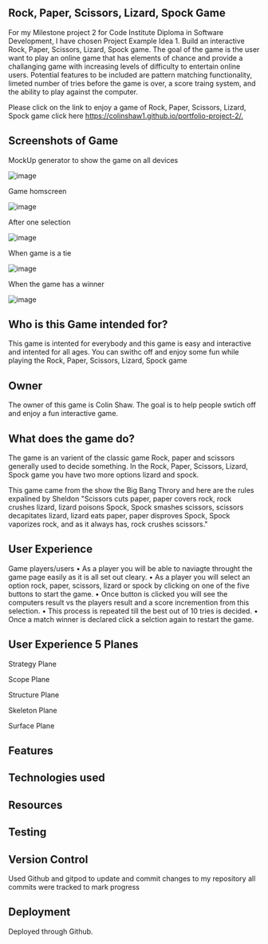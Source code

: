 Rock, Paper, Scissors, Lizard, Spock Game
--
For my Milestone project 2 for Code Institute Diploma in Software Development, I have chosen Project Example Idea 1. Build an interactive Rock, Paper, Scissors, Lizard, Spock game. The goal of the game is the user want to play an online game that has elements of chance and provide a challanging game with increasing levels of difficulty to entertain online users. Potential features to be included are pattern matching functionality, limeted number of tries before the game is over, a score traing system, and the ability to play against the computer.

Please click on the link to enjoy a game of Rock, Paper, Scissors, Lizard, Spock game click here <https://colinshaw1.github.io/portfolio-project-2/.>

Screenshots of Game
--
MockUp generator to show the game on all devices

![image](https://user-images.githubusercontent.com/56481190/158012781-b55c9036-19d4-44f0-b174-f0b88115882d.png)

Game homscreen

![image](https://user-images.githubusercontent.com/56481190/158012848-99ed2052-e5a6-4893-881b-d7368a916c0f.png)

After one selection

![image](https://user-images.githubusercontent.com/56481190/158012873-2c01a118-1d96-44d0-b60c-82ac9f0c050b.png)

When game is a tie

![image](https://user-images.githubusercontent.com/56481190/158012896-9bcfac3d-a976-4bc4-bc38-a3d05ef212ba.png)

When the game has a winner 

![image](https://user-images.githubusercontent.com/56481190/158012928-ebb3af1b-3749-4e3f-86aa-8c87381ccc03.png)

Who is this Game intended for?
--

This game is intented for everybody and this game is easy and interactive and intented for all ages. You can swithc off and enjoy some fun while playing the Rock, Paper, Scissors, Lizard, Spock game

Owner
--

The owner of this game is Colin Shaw. The goal is to help people swtich off and enjoy a fun interactive game.

What does the game do?
--

The game is an varient of the classic game Rock, paper and scissors generally used to decide something. In the Rock, Paper, Scissors, Lizard, Spock game you have two more options lizard and spock. 

This game came from the show the Big Bang Throry and here are the rules expalined by Sheldon "Scissors cuts paper, paper covers rock, rock crushes lizard, lizard poisons Spock, Spock smashes scissors, scissors decapitates lizard, lizard eats paper, paper disproves Spock, Spock vaporizes rock, and as it always has, rock crushes scissors."

User Experience
--

Game players/users
• As a player you will be able to naviagte throught the game page easily as it is all set out cleary.
• As a player you will select an option rock, paper, scissors, lizard or spock by clicking on one of the five buttons to start the game.
• Once button is clicked you will see the computers result vs the players result and a score incremention from this selection.
• This process is repeated till the best out of 10 tries is decided.
• Once a match winner is declared click a selction again to restart the game. 

User Experience 5 Planes
--

Strategy Plane



Scope Plane



Structure Plane


Skeleton Plane



Surface Plane

 
Features
--



Technologies used
--




Resources
--


Testing
--



Version Control
--

Used Github and gitpod to update and commit changes to my repository all commits were tracked to mark progress

Deployment
--

Deployed through Github.

